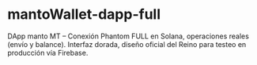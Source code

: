 # mantoWallet-dapp-full
DApp manto MT – Conexión Phantom FULL en Solana, operaciones reales (envío y balance). Interfaz dorada, diseño oficial del Reino para testeo en producción vía Firebase.
